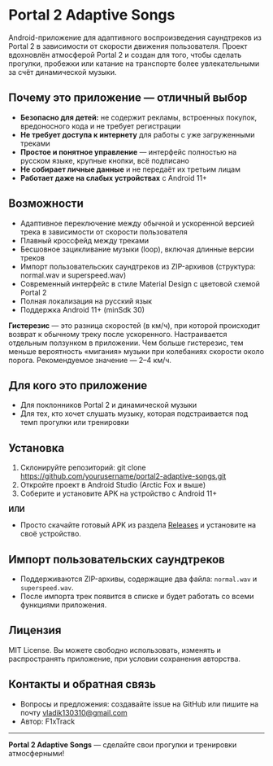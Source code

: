 # Portal 2 Adaptive Songs

Android-приложение для адаптивного воспроизведения саундтреков из Portal 2 в зависимости от скорости движения пользователя. Проект вдохновлён атмосферой Portal 2 и создан для того, чтобы сделать прогулки, пробежки или катание на транспорте более увлекательными за счёт динамической музыки.

## Почему это приложение — отличный выбор
- **Безопасно для детей:** не содержит рекламы, встроенных покупок, вредоносного кода и не требует регистрации
- **Не требует доступа к интернету** для работы с уже загруженными треками
- **Простое и понятное управление** — интерфейс полностью на русском языке, крупные кнопки, всё подписано
- **Не собирает личные данные** и не передаёт их третьим лицам
- **Работает даже на слабых устройствах** с Android 11+

## Возможности
- Адаптивное переключение между обычной и ускоренной версией трека в зависимости от скорости пользователя
- Плавный кроссфейд между треками
- Бесшовное зацикливание музыки (loop), включая длинные версии треков
- Импорт пользовательских саундтреков из ZIP-архивов (структура: normal.wav и superspeed.wav)
- Современный интерфейс в стиле Material Design с цветовой схемой Portal 2
- Полная локализация на русский язык
- Поддержка Android 11+ (minSdk 30)

**Гистерезис** — это разница скоростей (в км/ч), при которой происходит возврат к обычному треку после ускоренного. Настраивается отдельным ползунком в приложении. Чем больше гистерезис, тем меньше вероятность «мигания» музыки при колебаниях скорости около порога. Рекомендуемое значение — 2–4 км/ч.

## Для кого это приложение
- Для поклонников Portal 2 и динамической музыки
- Для тех, кто хочет слушать музыку, которая подстраивается под темп прогулки или тренировки

## Установка
1. Склонируйте репозиторий:
   git clone https://github.com/yourusername/portal2-adaptive-songs.git
2. Откройте проект в Android Studio (Arctic Fox и выше)
3. Соберите и установите APK на устройство с Android 11+

**ИЛИ**

- Просто скачайте готовый APK из раздела [Releases](https://github.com/yourusername/portal2-adaptive-songs/releases) и установите на своё устройство.

## Импорт пользовательских саундтреков
- Поддерживаются ZIP-архивы, содержащие два файла: `normal.wav` и `superspeed.wav`.
- После импорта трек появится в списке и будет работать со всеми функциями приложения.

## Лицензия
MIT License. Вы можете свободно использовать, изменять и распространять приложение, при условии сохранения авторства.

## Контакты и обратная связь
- Вопросы и предложения: создавайте issue на GitHub или пишите на почту vladik130310@gmail.com
- Автор: F1xTrack

---

**Portal 2 Adaptive Songs** — сделайте свои прогулки и тренировки атмосферными!
